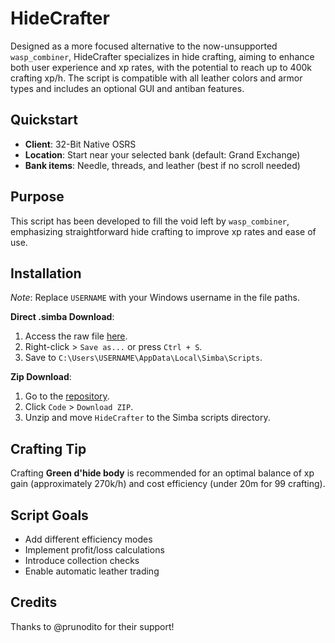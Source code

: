 # HideCrafter

Designed as a more focused alternative to the now-unsupported `wasp_combiner`, HideCrafter specializes in hide crafting, aiming to enhance both user experience and xp rates, with the potential to reach up to 400k crafting xp/h. The script is compatible with all leather colors and armor types and includes an optional GUI and antiban features.

## Quickstart
- **Client**: 32-Bit Native OSRS
- **Location**: Start near your selected bank (default: Grand Exchange)
- **Bank items**: Needle, threads, and leather (best if no scroll needed)

## Purpose
This script has been developed to fill the void left by `wasp_combiner`, emphasizing straightforward hide crafting to improve xp rates and ease of use.

## Installation
*Note*: Replace `USERNAME` with your Windows username in the file paths.

**Direct .simba Download**:
1. Access the raw file [here](https://github.com/TazE-scripts/HideCrafter/raw/main/TazE_HideCrafter.simba).
2. Right-click > `Save as...` or press `Ctrl + S`.
3. Save to `C:\Users\USERNAME\AppData\Local\Simba\Scripts`.

**Zip Download**:
1. Go to the [repository](https://github.com/TazE-scripts/HideCrafter).
2. Click `Code` > `Download ZIP`.
3. Unzip and move `HideCrafter` to the Simba scripts directory.

## Crafting Tip
Crafting **Green d'hide body** is recommended for an optimal balance of xp gain (approximately 270k/h) and cost efficiency (under 20m for 99 crafting).

## Script Goals
- Add different efficiency modes
- Implement profit/loss calculations
- Introduce collection checks
- Enable automatic leather trading

## Credits
Thanks to @prunodito for their support!
